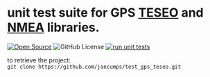 # unit test suite for GPS [TESEO](https://github.com/jancumps/gps_teseo_lib) and [NMEA](https://github.com/jancumps/gps_nmea_lib) libraries.  

[![Open Source](https://badges.frapsoft.com/os/v1/open-source.svg?v=103)](https://opensource.org/)
![GitHub License](https://img.shields.io/github/license/jancumps/pico_gps_teseo?label=licence)
[![run unit tests](https://github.com/jancumps/test_gps_teseo/actions/workflows/test.yml/badge.svg)](https://github.com/jancumps/test_gps_teseo/actions/workflows/test.yml)

to retrieve the project:  
``git clone https://github.com/jancumps/test_gps_teseo.git``